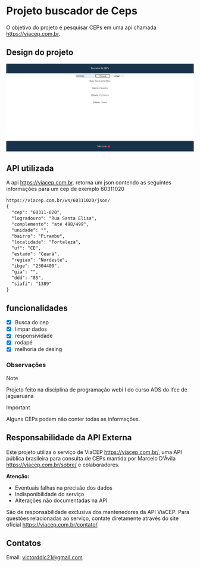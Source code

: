 # Projeto buscador de Ceps

O objetivo do projeto é pesquisar CEPs em uma api chamada https://viacep.com.br.

## Design do projeto

![Design do projeto](image.png)

## API utilizada

A api https://viacep.com.br. retorna um json contendo as seguintes informações para um cep de exemplo 60311020
```
https://viacep.com.br/ws/60311020/json/
{
  "cep": "60311-020",
  "logradouro": "Rua Santa Elisa",
  "complemento": "até 498/499",
  "unidade": "",
  "bairro": "Pirambu",
  "localidade": "Fortaleza",
  "uf": "CE",
  "estado": "Ceará",
  "regiao": "Nordeste",
  "ibge": "2304400",
  "gia": "",
  "ddd": "85",
  "siafi": "1389"
}
```
## funcionalidades

- [x] Busca do cep
- [x] limpar dados
- [x] responsividade
- [x] rodapé
- [x] melhoria de desing

### Observações
> [!NOTE]
> Projeto feito na disciplina de programação webi I do curso ADS do ifce de jaguaruana

> [!IMPORTANT]
> Alguns CEPs podem não conter todas as informações.
## Responsabilidade da API Externa
Este projeto utiliza o serviço de ViaCEP https://viacep.com.br/, uma API pública brasileira para consulta de CEPs mantida por Marcelo D'Ávila https://viacep.com.br/sobre/ e colaboradores. 

**Atenção:**  
- Eventuais falhas na precisão dos dados  
- Indisponibilidade do serviço  
- Alterações não documentadas na API  

São de responsabilidade exclusiva dos mantenedores da API ViaCEP. Para questões relacionadas ao serviço, contate diretamente através do site oficial https://viacep.com.br/contato/.

## Contatos
Email: victorddlc21@gmail.com